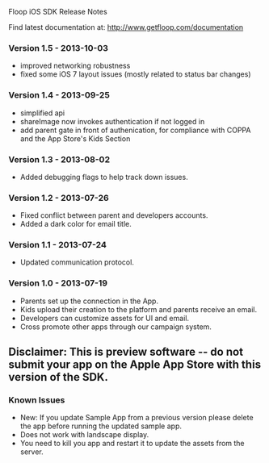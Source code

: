 Floop iOS SDK Release Notes

Find latest documentation at:
http://www.getfloop.com/documentation

### Version 1.5 - 2013-10-03
- improved networking robustness
- fixed some iOS 7 layout issues (mostly related to status bar changes) 


### Version 1.4 - 2013-09-25
- simplified api
- shareImage now invokes authentication if not logged in
- add parent gate in front of authenication, for compliance with COPPA and the App Store's Kids Section

### Version 1.3 - 2013-08-02
- Added debugging flags to help track down issues.

### Version 1.2 - 2013-07-26
- Fixed conflict between parent and developers accounts.
- Added a dark color for email title.

### Version 1.1 - 2013-07-24
- Updated communication protocol.

### Version 1.0 - 2013-07-19
- Parents set up the connection in the App.
- Kids upload their creation to the platform and parents receive an email.
- Developers can customize assets for UI and email.
- Cross promote other apps through our campaign system.

## Disclaimer: This is preview software -- do not submit your app on the Apple App Store with this version of the SDK.

### Known Issues
- New: If you update Sample App from a previous version please delete the app before running the updated sample app.
- Does not work with landscape display.
- You need to kill you app and restart it to update the assets from the server.
